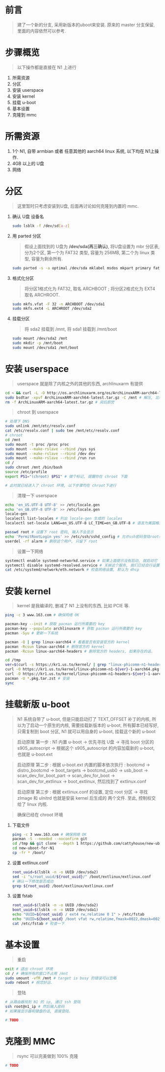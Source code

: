 # 前言
>建了一个新的分支, 采用新版本的uboot来安装. 原来的 master 分支保留, 里面的内容依然可以参考.

# 步骤概览
> 以下操作都是直接在 N1 上进行
1. 所需资源
1. 分区
1. 安装 userspace
1. 安装 kernel
1. 挂载 u-boot
1. 基本设置
1. 克隆到 mmc

# 所需资源
1. 1个 N1, 自带 armbian 或者 任意其他的 aarch64 linux 系统, 以下均在 N1上操作.
1. 4GB 以上的 U盘
1. 网络

# 分区
>这里暂时只考虑安装到U盘, 后面再讨论如何克隆到内置的 mmc. 
1. 确认 U盘 设备名
    ```sh
    sudo lsblk -f /dev/sd[a-z]
    ```
1. 用 parted 分区
    > 假设上面找到的 U盘为 **/dev/sda(再三确认)**, 将U盘设置为 mbr 分区表, 分为2个区, 第一个为 FAT32 类型, 容量为 256MB, 第二个为 linux 类型, 容量为剩余所有.  
    ```sh
    sudo parted -s -a optimal /dev/sda mklabel msdos mkpart primary fat32 0% 256MiB mkpart primary ext4 256MiB 100%
    ```
    
1. 格式化分区
    > 将分区1格式化为 FAT32, 取名 ARCHBOOT ; 将分区2格式化为 EXT4 取名 ARCHROOT.
    ```sh
    sudo mkfs.vfat -F 32 -n ARCHBOOT /dev/sda1
    sudo mkfs.ext4 -L ARCHROOT /dev/sda2
    ```
1. 挂载分区
    > 将 sda2 挂载到 /mnt, 将 sda1 挂载到 /mnt/boot
    ```sh
    sudo mount /dev/sda2 /mnt
    sudo mkdir -p /mnt/boot
    sudo mount /dev/sda1 /mnt/boot
    ```

# 安装 userspace

> userspace 就是除了内核之外的其他的东西, archlinuxarm 有提供

```sh
cd ~ && curl -L -O http://os.archlinuxarm.org/os/ArchLinuxARM-aarch64-latest.tar.gz
sudo bsdtar -xpvf ArchLinuxARM-aarch64-latest.tar.gz -C /mnt # 解压, 比较耗时间, 可以打一局游戏去.
rm -f ArchLinuxARM-aarch64-latest.tar.gz # 阅后即焚
```
> chroot 到 userspace

```sh
# 处理下 DNS
sudo unlink /mnt/etc/resolv.conf
cat /etc/resolv.conf | sudo tee /mnt/etc/resolv.conf
# chroot
cd /mnt
sudo mount -t proc /proc proc
sudo mount --make-rslave --rbind /sys sys
sudo mount --make-rslave --rbind /dev dev
sudo mount --make-rslave --rbind /run run
cd /
sudo chroot /mnt /bin/bash
source /etc/profile
export PS1="(chroot) $PS1" # 做个标记, 提醒你在 chroot 下面 

# 此时就已经进入了 chroot 环境, 以下步骤均在 chroot下进行
```
> 清理一下 userspace

```sh
echo 'en_US.UTF-8 UTF-8' >> /etc/locale.gen
echo 'en_GB.UTF-8 UTF-8' >> /etc/locale.gen
locale-gen
localectl list-locales # 列出 locale-gen 生成的 locales
localectl set-locale LANG=en_US.UTF-8 LC_TIME=en_GB.UTF-8 # 语言为美国格式, 时间为英国格式(默认显示24小时时间)

passwd root # 设置下 root 密码, 输入不会显示
echo 'PermitRootLogin yes' >> /etc/ssh/sshd_config # 允许ssh密码登陆root账户, 出于安全考虑, 建议启动 N1 后,删除这条,采用 ssh key 登陆
userdel -rf alarm # 删除这个用户, 只留下 root
```
> 设置一下网络
```sh
systemctl enable systemd-networkd.service # 如果上面提示没有启动, 就启动它
systemctl disable systemd-resolved.service # 关掉这个服务, 我们已经自行设置 /etc/resolv.conf
cat /etc/systemd/network/eth.network # 检查网络设置, 默认为 dhcp
```
> 
# 安装 kernel
> kernel 是我编译的, 删减了 N1 上没有的东西, 比如 PCIE 等. 
```sh
ping -c 3 www.163.com # 确保网络 OK 

pacman-key --init # 获取 pacman 运行所需要的 key
pacman-key --populate archlinuxarm # 获取 pacman 运行所需要的 key
pacman -Syu # 更新一下系统

pacman -Q | grep linux-aarch64 # 看看是否有安装官方的 kernel
pacman -Rcsun linux-aarch64 # 删除官方的 kernel
pacman -Rcsun linux-aarch64-headers # 删除官方的 headers, 如果存在的话. 

cd /tmp
ver=$(curl -s https://kr1.us.to/kernel/ | grep "linux-phicomm-n1-headers.*pkg.tar.zst" | cut -d \" -f2 | sort -rV | head -n1 | cut -d \- -f5) # 找到最新的 kernel 版本
curl -O https://kr1.us.to/kernel/linux-phicomm-n1-${ver}-1-aarch64.pkg.tar.zst # 下载 kernel
curl -O https://kr1.us.to/kernel/linux-phicomm-n1-headers-${ver}-1-aarch64.pkg.tar.zst # 下载 headers
pacman -U *.pkg.tar.zst # 安装
sync
```
# 挂载新版 u-boot

>N1 系统自带了 u-boot, 但是只能启动打了 TEXT_OFFSET 补丁的内核, 所以为了启动一个原生的内核, 需要挂载新版本的 u-boot, 所有脚本已经写好, 只需复制到 boot 分区, N1 就可以用自身的 u-boot, 挂载这个新的 u-boot

> 启动原理 第一步 : N1 内置 u-boot -> 优先寻找 U盘 -> 寻找 boot 分区的 s905_autoscript -> 根据这个 s905_autoscript 的内容加载新的 u-boot, 也就是 u-boot.ext

> 启动原理 第二步 : 根据 u-boot.ext 内置的脚本依次执行 : bootcmd -> distro_bootcmd -> boot_targets -> bootcmd_usb0 -> usb_boot -> scan_dev_for_boot_part -> scan_dev_for_boot -> scan_dev_for_extlinux -> boot_extlinux, 然后找到了 extlinux.conf

> 启动原理 第三步 : 根据 extlinux.conf 的设置, 定位 root 分区 -> 寻找 zImage 和 uInitrd 也就是安装 kernel 后生成的 两个文件. 至此, 控制权交给了 linux 内核. 

> 确保已经在 chroot 环境

1. 下载文件
    ```sh
    ping -c 3 www.163.com # 确保网络 OK
    pacman -S --needed --noconfirm git
    cd /tmp && git clone --depth 1 https://github.com/cattyhouse/new-uboot-for-N1
    cd new-uboot-for-N1
    cp -fr * /boot/
    ```
1. 设置 extlinux.conf

    ```sh
    root_uuid=$(lsblk -n -o UUID /dev/sda2)
    sed -i "s/root_uuid/${root_uuid}/" /boot/extlinux/extlinux.conf
    # 确认一下修改是否成功
    grep ${root_uuid} /boot/extlinux/extlinux.conf
    ```
1. 设置 fstab
    ```sh
    root_uuid=$(lsblk -n -o UUID /dev/sda2)
    boot_uuid=$(lsblk -n -o UUID /dev/sda1)
    echo "UUID=${root_uuid} / ext4 rw,relatime 0 1" > /etc/fstab
    echo "UUID=${boot_uuid} /boot vfat rw,relatime,fmask=0022,dmask=0022,codepage=437,iocharset=ascii,shortname=mixed,utf8,errors=remount-ro 0 2" >> /etc/fstab
    cat /etc/fstab # 检查一下
    ```

# 基本设置
> 重启
```sh
exit # 退出 chroot 环境
cd / # 确保所有的窗口不占用 /mnt
sudo umount -vfR /mnt # target is busy 的错误可以忽略
sudo reboot # 祝您好运.
```
> 登陆
```sh
# 从路由器找到 N1 的 ip, 通过 ssh 登陆
ssh root@n1_ip # 然后输入密码
# 如果接显示器和键盘的话, 直接登陆.

# TODO
```

# 克隆到 MMC
> rsync 可以完美做到 100% 克隆
```sh
# TODO
```
